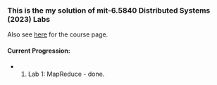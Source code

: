 ### This is the my solution of mit-6.5840 Distributed Systems (2023) Labs

Also see [here](http://nil.csail.mit.edu/6.5840/2023/schedule.html) for the course page.

#### Current Progression:
- 1. Lab 1: MapReduce - done.
